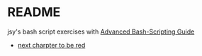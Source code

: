 # README

jsy's bash script exercises with [Advanced Bash-Scripting Guide](http://www.tldp.org/LDP/abs/html/)

* [next charpter to be red](http://tldp.org/LDP/abs/html/special-chars.html)
